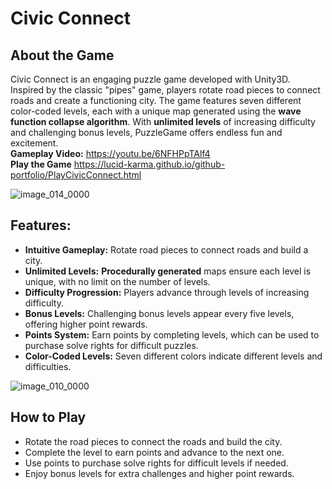 # Civic Connect

## About the Game

Civic Connect is an engaging puzzle game developed with Unity3D. Inspired by the classic "pipes" game, players rotate road pieces to connect roads and create a functioning city. The game features seven different color-coded levels, each with a unique map generated using the <b>wave function collapse algorithm</b>. With <b>unlimited levels</b> of increasing difficulty and challenging bonus levels, PuzzleGame offers endless fun and excitement. <br>
**Gameplay Video:** https://youtu.be/6NFHPpTAlf4
<br>
**Play the Game** https://lucid-karma.github.io/github-portfolio/PlayCivicConnect.html

![image_014_0000](https://github.com/Lucid-Karma/Wave-Function-Collapse-Generator/assets/88732917/ef25e57e-d642-4a37-bf1e-259d7d1bb544)

## Features:

- **Intuitive Gameplay:** Rotate road pieces to connect roads and build a city.
- **Unlimited Levels:** <b>Procedurally generated</b> maps ensure each level is unique, with no limit on the number of levels.
- **Difficulty Progression:** Players advance through levels of increasing difficulty.
- **Bonus Levels:** Challenging bonus levels appear every five levels, offering higher point rewards.
- **Points System:** Earn points by completing levels, which can be used to purchase solve rights for difficult puzzles.
- **Color-Coded Levels:** Seven different colors indicate different levels and difficulties.

![image_010_0000](https://github.com/Lucid-Karma/Wave-Function-Collapse-Generator/assets/88732917/b6db944b-84b1-47b3-8da3-91d53cb56027)

## How to Play

- Rotate the road pieces to connect the roads and build the city.
- Complete the level to earn points and advance to the next one.
- Use points to purchase solve rights for difficult levels if needed.
- Enjoy bonus levels for extra challenges and higher point rewards.
